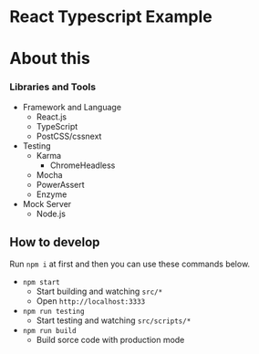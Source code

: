 React Typescript Example
==

About this
==
### Libraries and Tools
- Framework and Language
  - React.js
  - TypeScript
  - PostCSS/cssnext
- Testing
  - Karma
    - ChromeHeadless
  - Mocha
  - PowerAssert
  - Enzyme
- Mock Server
  - Node.js


How to develop
--

Run `npm i` at first and then you can use these commands below.

- `npm start`
  - Start building and watching `src/*`
  - Open `http://localhost:3333`
- `npm run testing`
  - Start testing and watching `src/scripts/*`
- `npm run build`
  - Build sorce code with production mode
